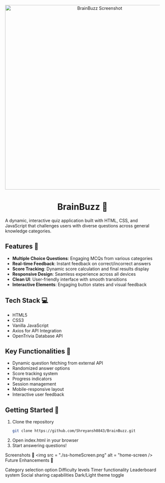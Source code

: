 <p align="center">
  <a href="https://shreyansh0843.github.io/BrainBuzz/">
    <img src="ss-homeScreen.jpg" alt="BrainBuzz Screenshot" width="600"/>
  </a>
</p>
<h1 align="center">
  BrainBuzz 🧠
</h1>




A dynamic, interactive quiz application built with HTML, CSS, and JavaScript that challenges users with diverse questions across general knowledge categories. 

## Features 🌟

- **Multiple Choice Questions**: Engaging MCQs from various categories
- **Real-time Feedback**: Instant feedback on correct/incorrect answers
- **Score Tracking**: Dynamic score calculation and final results display
- **Responsive Design**: Seamless experience across all devices
- **Clean UI**: User-friendly interface with smooth transitions
- **Interactive Elements**: Engaging button states and visual feedback

## Tech Stack 💻

- HTML5
- CSS3
- Vanilla JavaScript
- Axios for API Integration
- OpenTrivia Database API

## Key Functionalities 🎯

- Dynamic question fetching from external API
- Randomized answer options
- Score tracking system
- Progress indicators
- Session management
- Mobile-responsive layout
- Interactive user feedback

## Getting Started 🚀

1. Clone the repository
   ```bash
   git clone https://github.com/Shreyansh0843/BrainBuzz.git

2. Open index.html in your browser
3. Start answering questions!

Screenshots 📸
<img src = "./ss-homeScreen.png" alt = "home-screen />
Future Enhancements 🔮

Category selection option
Difficulty levels
Timer functionality
Leaderboard system
Social sharing capabilities
Dark/Light theme toggle
